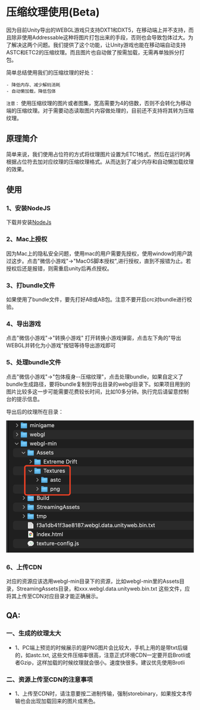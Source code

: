 # 压缩纹理使用(Beta)

因为目前Unity导出的WEBGL游戏只支持DXT1和DXT5，在移动端上并不支持，而且除非使用Addressable这种将图片打包出来的手段，否则也会导致包体过大。为了解决这两个问题。我们提供了这个功能，让Unity游戏也能在移动端自动支持ASTC和ETC2的压缩纹理。而且图片也自动做了按需加载，无需再单独拆分打包。

简单总结使用我们的压缩纹理的好处：

    - 降低内存、减少解码消耗
    - 自动懒加载，降低包体

`注意：` 使用压缩纹理的图片或者图集，宽高需要为4的倍数，否则不会转化为移动端的压缩纹理。对于需要动态读取图片内容做处理的，目前还不支持将其转为压缩纹理。

## 原理简介
简单来说，我们使用占位符的方式将纹理图片设置为ETC1格式，然后在运行时再根据占位符去加对应纹理的压缩纹理格式。从而达到了减少内存和自动懒加载纹理的效果。

## 使用
### 1、安装NodeJS
下载并安装[NodeJs](https://nodejs.org/en/) 
### 2、Mac上授权
因为Mac上的隐私安全问题，使用mac的用户需要先授权，使用window的用户跳过这步。点击"微信小游戏"->"MacOS脚本授权",进行授权，直到不报错为止。若授权后还是报错，则需重启unity后再点授权。

### 3、打bundle文件
如果使用了bundle文件，要先打好AB或AB包。注意不要开启crc对bundle进行校验。

### 4、导出游戏
点击"微信小游戏"->"转换小游戏" 打开转换小游戏弹窗，点击左下角的"导出WEBGL并转化为小游戏"按钮等待导出游戏即可

### 5、处理bundle文件
点击"微信小游戏"->"包体瘦身--压缩纹理"，点击处理bundle，如果自定义了bundle生成路径，要将bundle复制到导出目录的webgl目录下。如果项目用到的图片比较多这一步可能需要花费较长时间，比如10多分钟。执行完后请留意控制台的提示信息。


导出后的纹理所在目录：  

![avatar](../image/cm-texture1.png)

### 6、上传CDN
对应的资源应该选用webgl-min目录下的资源，比如webgl-min里的Assets目录，StreamingAssets目录，和xxx.webgl.data.unityweb.bin.txt 这些文件，应将其上传至CDN对应目录才能正确展示。

## QA:


### 一、生成的纹理太大
* 1、PC端上预览的时候展示的是PNG图片会比较大，手机上用的是带txt后缀的，如astc.txt, 这些文件压缩率很高，注意正式环境CDN一定要开启Brotli或者Gzip，这样加载的时候纹理就会很小。速度快很多。建议优先使用Brotli


### 二、资源上传至CDN的注意事项
* 1、上传至CDN时，请注意要按二进制传输，强制storebinary，如果按文本传输也会出现加载回来的图片成黑色。


